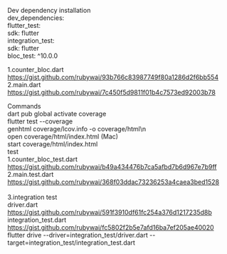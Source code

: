 Dev dependency installation</br>
dev_dependencies:</br>
 flutter_test:</br>
  sdk: flutter</br>
 integration_test:</br>
  sdk: flutter</br>
 bloc_test: ^10.0.0</br>

1.counter_bloc.dart</br>
https://gist.github.com/rubywai/93b766c83987749f80a1286d2f6bb554</br>
2.main.dart</br>
https://gist.github.com/rubywai/7c450f5d9811f01b4c7573ed92003b78</br>

Commands </br>
dart pub global activate coverage</br>
flutter test --coverage</br>
genhtml coverage/lcov.info -o coverage/html\n</br>
open coverage/html/index.html (Mac)</br>
start coverage/html/index.html  </br>
test</br>
1.counter_bloc_test.dart</br>
https://gist.github.com/rubywai/b49a434476b7ca5afbd7b6d967e7b9ff</br>
2.main.test.dart</br>
https://gist.github.com/rubywai/368f03ddac73236253a4caea3bed1528</br>
</br>
3.integration test</br>
driver.dart</br>
https://gist.github.com/rubywai/591f3910df61fc254a376d1217235d8b</br>
integration_test.dart</br>
https://gist.github.com/rubywai/fc5802f2b5e7afd16ba7ef205ae40020</br>
flutter drive --driver=integration_test/driver.dart --target=integration_test/integration_test.dart</br>
